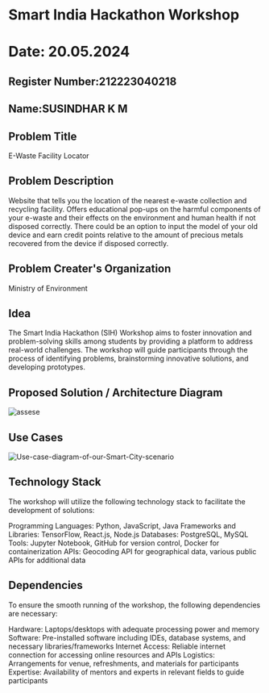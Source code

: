# Smart India Hackathon Workshop
# Date: 20.05.2024
## Register Number:212223040218
## Name:SUSINDHAR K M
## Problem Title
E-Waste Facility Locator
## Problem Description
Website that tells you the location of the nearest e-waste collection and recycling facility. Offers educational pop-ups on the harmful components of your e-waste and their effects on the environment and human health if not disposed correctly. There could be an option to input the model of your old device and earn credit points relative to the amount of precious metals recovered from the device if disposed correctly.
## Problem Creater's Organization
Ministry of Environment

## Idea
The Smart India Hackathon (SIH) Workshop aims to foster innovation and problem-solving skills among students by providing a platform to address real-world challenges. The workshop will guide participants through the process of identifying problems, brainstorming innovative solutions, and developing prototypes.


## Proposed Solution / Architecture Diagram
![assese](https://github.com/KMSusindhar/SIHPS/assets/155904197/cbfd64b8-4186-4b82-b968-986bb14e1341)


## Use Cases
![Use-case-diagram-of-our-Smart-City-scenario](https://github.com/KMSusindhar/SIHPS/assets/155904197/bd14e672-11f2-47bb-9a86-7219f3853a77)


## Technology Stack
The workshop will utilize the following technology stack to facilitate the development of solutions:

Programming Languages: Python, JavaScript, Java
Frameworks and Libraries: TensorFlow, React.js, Node.js
Databases: PostgreSQL, MySQL
Tools: Jupyter Notebook, GitHub for version control, Docker for containerization
APIs: Geocoding API for geographical data, various public APIs for additional data

## Dependencies
To ensure the smooth running of the workshop, the following dependencies are necessary:

Hardware: Laptops/desktops with adequate processing power and memory
Software: Pre-installed software including IDEs, database systems, and necessary libraries/frameworks
Internet Access: Reliable internet connection for accessing online resources and APIs
Logistics: Arrangements for venue, refreshments, and materials for participants
Expertise: Availability of mentors and experts in relevant fields to guide participants

